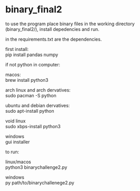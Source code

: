 # binary_final2

to use the program place binary files in the working directory (binary_final2/), install depedencies and run.

in the requirements.txt are the dependencies. 


first install: </br> pip install pandas numpy

if not python in computer:

  macos: </br>  brew install python3 

  arch linux and arch dervatives: </br>    sudo pacman -S python

  ubuntu and debian dervatives: </br>    sudo apt-install python 
  
  void linux </br> sudo xbps-install python3

  windows </br> gui installer


to run: </br> 

linux/macos </br> 
python3 binarychallenge2.py

windows </br> 
py path/to/binarychallenege2.py





